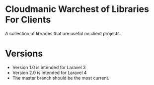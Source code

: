 # Cloudmanic Warchest of Libraries For Clients

A collection of libraries that are useful on client projects.

# Versions

* Version 1.0 is intended for Laravel 3
* Version 2.0 is intended for Laravel 4
* The master branch should be the most current. 